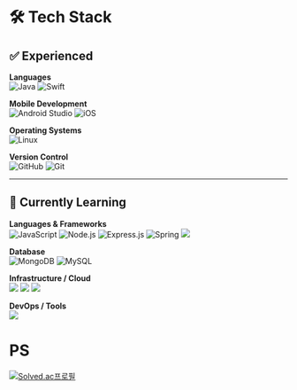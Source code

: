 # 🛠️ Tech Stack

## ✅ Experienced

**Languages**  
![Java](https://img.shields.io/badge/Java-ED8B00?style=for-the-badge&logo=openjdk&logoColor=white)
![Swift](https://img.shields.io/badge/Swift-F54A2A?style=for-the-badge&logo=swift&logoColor=white)

**Mobile Development**  
![Android Studio](https://img.shields.io/badge/Android_Studio-3DDC84?style=for-the-badge&logo=android-studio&logoColor=white)
![iOS](https://img.shields.io/badge/iOS-000000?style=for-the-badge&logo=ios&logoColor=white)

**Operating Systems**  
![Linux](https://img.shields.io/badge/Linux-FCC624?style=for-the-badge&logo=linux&logoColor=black)

**Version Control**  
![GitHub](https://img.shields.io/badge/GitHub-%23121011.svg?style=for-the-badge&logo=github&logoColor=white)
![Git](https://img.shields.io/badge/Git-F05032?style=for-the-badge&logo=git&logoColor=white)

---

## 🚀 Currently Learning

**Languages & Frameworks**  
![JavaScript](https://img.shields.io/badge/JavaScript-F7DF1E?style=for-the-badge&logo=JavaScript&logoColor=white)
![Node.js](https://img.shields.io/badge/Node.js-43853D?style=for-the-badge&logo=node.js&logoColor=white)
![Express.js](https://img.shields.io/badge/Express.js-404D59?style=for-the-badge)
![Spring](https://img.shields.io/badge/Spring-6DB33F?style=for-the-badge&logo=spring&logoColor=white)
<img src="https://img.shields.io/badge/SpringBoot-6DB33F?style=for-the-badge&logo=springboot&logoColor=white">

**Database**  
![MongoDB](https://img.shields.io/badge/MongoDB-4EA94B?style=for-the-badge&logo=mongodb&logoColor=white)
![MySQL](https://img.shields.io/badge/MySQL-4479A1?style=for-the-badge&logo=mysql&logoColor=white)

**Infrastructure / Cloud**  
<img src="https://img.shields.io/badge/Nginx-009639.svg?style=for-the-badge&logo=nginx&logoColor=white">
<img src="https://img.shields.io/badge/Docker-0db7ed.svg?style=for-the-badge&logo=docker&logoColor=white">
<img src="https://img.shields.io/badge/Azure-0078D4.svg?style=for-the-badge&logo=microsoftazure&logoColor=white">

**DevOps / Tools**  
<img src="https://img.shields.io/badge/GitHub_Actions-2088FF?style=for-the-badge&logo=github-actions&logoColor=white">

# PS
[![Solved.ac프로필](http://mazassumnida.wtf/api/generate_badge?boj=ksh2000)](https://solved.ac/ksh2000)


